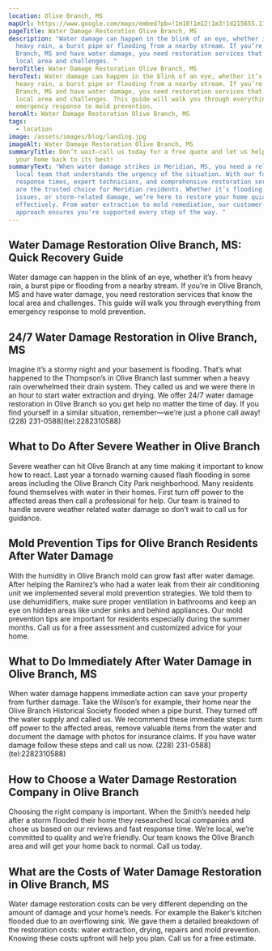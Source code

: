 ```yaml
---
location: Olive Branch, MS
mapUrl: https://www.google.com/maps/embed?pb=!1m18!1m12!1m3!1d215655.11264632776!2d-88.85676745094452!3d32.37597575761235!2m3!1f0!2f0!3f0!3m2!1i1024!2i768!4f13.1!3m3!1m2!1s0x88847dc09ed90729%3A0x242246cb2099fcb6!2sMeridian%2C%20MS%2C%20USA!5e0!3m2!1sen!2sph!4v1728660660298!5m2!1sen!2sph
pageTitle: Water Damage Restoration Olive Branch, MS
description: "Water damage can happen in the blink of an eye, whether it’s from
  heavy rain, a burst pipe or flooding from a nearby stream. If you’re in Olive
  Branch, MS and have water damage, you need restoration services that know the
  local area and challenges. "
heroTitle: Water Damage Restoration Olive Branch, MS
heroText: Water damage can happen in the blink of an eye, whether it’s from
  heavy rain, a burst pipe or flooding from a nearby stream. If you’re in Olive
  Branch, MS and have water damage, you need restoration services that know the
  local area and challenges. This guide will walk you through everything from
  emergency response to mold prevention.
heroAlt: Water Damage Restoration Olive Branch, MS
tags:
  - location
image: /assets/images/blog/landing.jpg
imageAlt: Water Damage Restoration Olive Branch, MS
summaryTitle: Don’t wait—call us today for a free quote and let us help you get
  your home back to its best!
summaryText: "When water damage strikes in Meridian, MS, you need a reliable
  local team that understands the urgency of the situation. With our fast
  response times, expert technicians, and comprehensive restoration services, we
  are the trusted choice for Meridian residents. Whether it’s flooding, plumbing
  issues, or storm-related damage, we’re here to restore your home quickly and
  effectively. From water extraction to mold remediation, our customer-focused
  approach ensures you’re supported every step of the way. "
---
```

## Water Damage Restoration Olive Branch, MS: Quick Recovery Guide

Water damage can happen in the blink of an eye, whether it’s from heavy rain, a burst pipe or flooding from a nearby stream. If you’re in Olive Branch, MS and have water damage, you need restoration services that know the local area and challenges. This guide will walk you through everything from emergency response to mold prevention.

## 24/7 Water Damage Restoration in Olive Branch, MS

Imagine it’s a stormy night and your basement is flooding. That’s what happened to the Thompson’s in Olive Branch last summer when a heavy rain overwhelmed their drain system. They called us and we were there in an hour to start water extraction and drying. We offer 24/7 water damage restoration in Olive Branch so you get help no matter the time of day. If you find yourself in a similar situation, remember—we’re just a phone call away!
(228) 231-0588](tel:2282310588)

## What to Do After Severe Weather in Olive Branch

Severe weather can hit Olive Branch at any time making it important to know how to react. Last year a tornado warning caused flash flooding in some areas including the Olive Branch City Park neighborhood. Many residents found themselves with water in their homes. First turn off power to the affected areas then call a professional for help. Our team is trained to handle severe weather related water damage so don’t wait to call us for guidance.

## Mold Prevention Tips for Olive Branch Residents After Water Damage

With the humidity in Olive Branch mold can grow fast after water damage. After helping the Ramirez’s who had a water leak from their air conditioning unit we implemented several mold prevention strategies. We told them to use dehumidifiers, make sure proper ventilation in bathrooms and keep an eye on hidden areas like under sinks and behind appliances. Our mold prevention tips are important for residents especially during the summer months. Call us for a free assessment and customized advice for your home.

## What to Do Immediately After Water Damage in Olive Branch, MS

When water damage happens immediate action can save your property from further damage. Take the Wilson’s for example, their home near the Olive Branch Historical Society flooded when a pipe burst. They turned off the water supply and called us. We recommend these immediate steps: turn off power to the affected areas, remove valuable items from the water and document the damage with photos for insurance claims. If you have water damage follow these steps and call us now.
(228) 231-0588](tel:2282310588)

## How to Choose a Water Damage Restoration Company in Olive Branch

Choosing the right company is important. When the Smith’s needed help after a storm flooded their home they researched local companies and chose us based on our reviews and fast response time. We’re local, we’re committed to quality and we’re friendly. Our team knows the Olive Branch area and will get your home back to normal. Call us today.

## What are the Costs of Water Damage Restoration in Olive Branch, MS

Water damage restoration costs can be very different depending on the amount of damage and your home’s needs. For example the Baker’s kitchen flooded due to an overflowing sink. We gave them a detailed breakdown of the restoration costs: water extraction, drying, repairs and mold prevention. Knowing these costs upfront will help you plan. Call us for a free estimate.
